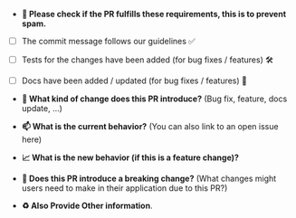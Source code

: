 * **🚨 Please check if the PR fulfills these requirements, this is to prevent spam.**
- [ ] The commit message follows our guidelines ✅
- [ ] Tests for the changes have been added (for bug fixes / features) 🛠️
- [ ] Docs have been added / updated (for bug fixes / features) 📝


* **📂 What kind of change does this PR introduce?** (Bug fix, feature, docs update, ...)



* **📫 What is the current behavior?** (You can also link to an open issue here)



* **📈 What is the new behavior (if this is a feature change)?**



* **🔌 Does this PR introduce a breaking change?** (What changes might users need to make in their application due to this PR?)



* **♻️ Also Provide Other information**.


